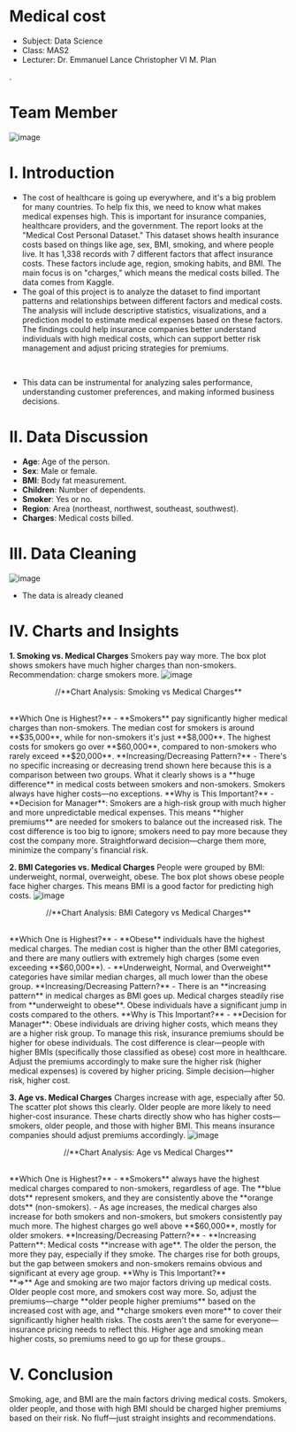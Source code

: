 # Medical cost
<ul>
<li>Subject: Data Science</li>
<li>Class: MAS2</li>
<li>Lecturer: Dr. Emmanuel Lance Christopher VI M. Plan</li>
</ul>
.

# Team Member 

![image](https://github.com/user-attachments/assets/b74ef97e-0826-4a53-94c5-641db8353f3e)



# I. Introduction


- The cost of healthcare is going up everywhere, and it's a big problem for many countries. To help fix this, we need to know what makes medical expenses high. This is important for insurance companies, healthcare providers, and the government. The report looks at the "Medical Cost Personal Dataset." This dataset shows health insurance costs based on things like age, sex, BMI, smoking, and where people live. It has 1,338 records with 7 different factors that affect insurance costs. These factors include age, region, smoking habits, and BMI. The main focus is on "charges," which means the medical costs billed. The data comes from Kaggle.
- The goal of this project is to analyze the dataset to find important patterns and relationships between different factors and medical costs. The analysis will include descriptive statistics, visualizations, and a prediction model to estimate medical expenses based on these factors. The findings could help insurance companies better understand individuals with high medical costs, which can support better risk management and adjust pricing strategies for premiums. 
<br>

- This data can be instrumental for analyzing sales performance, understanding customer preferences, and making informed business decisions.

# II. Data Discussion
- **Age**: Age of the person.
- **Sex**: Male or female.
- **BMI**: Body fat measurement.
- **Children**: Number of dependents.
- **Smoker**: Yes or no.
- **Region**: Area (northeast, northwest, southeast, southwest).
- **Charges**: Medical costs billed.
# III. Data Cleaning
![image](https://github.com/user-attachments/assets/8380c6ab-24e9-4a27-84cd-77063058214b)

- The data is already cleaned

# IV. Charts and Insights
**1. Smoking vs. Medical Charges**
Smokers pay way more. The box plot shows smokers have much higher charges than non-smokers. Recommendation: charge smokers more.
![image](https://github.com/user-attachments/assets/400166d9-384b-4f84-80c3-cfa311181709)
<br>
<p align="center">
//**Chart Analysis: Smoking vs Medical Charges**
</p>
<br>
**Which One is Highest?**
- **Smokers** pay significantly higher medical charges than non-smokers. The median cost for smokers is around **$35,000**, while for non-smokers it's just **$8,000**. The highest costs for smokers go over **$60,000**, compared to non-smokers who rarely exceed **$20,000**.
**Increasing/Decreasing Pattern?**
- There's no specific increasing or decreasing trend shown here because this is a comparison between two groups. What it clearly shows is a **huge difference** in medical costs between smokers and non-smokers. Smokers always have higher costs—no exceptions.
**Why is This Important?**
- **Decision for Manager**: Smokers are a high-risk group with much higher and more unpredictable medical expenses. This means **higher premiums** are needed for smokers to balance out the increased risk. The cost difference is too big to ignore; smokers need to pay more because they cost the company more. Straightforward decision—charge them more, minimize the company's financial risk.

**2. BMI Categories vs. Medical Charges**
People were grouped by BMI: underweight, normal, overweight, obese. The box plot shows obese people face higher charges. This means BMI is a good factor for predicting high costs.
![image](https://github.com/user-attachments/assets/ec0abee4-7214-4d00-b007-54f89cced786)
<br>
<p align="center">
//**Chart Analysis: BMI Category vs Medical Charges**
</p>

<br>
**Which One is Highest?**
- **Obese** individuals have the highest medical charges. The median cost is higher than the other BMI categories, and there are many outliers with extremely high charges (some even exceeding **$60,000**).
- **Underweight, Normal, and Overweight** categories have similar median charges, all much lower than the obese group.
**Increasing/Decreasing Pattern?**
- There is an **increasing pattern** in medical charges as BMI goes up. Medical charges steadily rise from **underweight to obese**. Obese individuals have a significant jump in costs compared to the others.
**Why is This Important?**
- **Decision for Manager**: Obese individuals are driving higher costs, which means they are a higher risk group. To manage this risk, insurance premiums should be higher for obese individuals. The cost difference is clear—people with higher BMIs (specifically those classified as obese) cost more in healthcare. Adjust the premiums accordingly to make sure the higher risk (higher medical expenses) is covered by higher pricing. Simple decision—higher risk, higher cost.

**3. Age vs. Medical Charges**
Charges increase with age, especially after 50. The scatter plot shows this clearly. Older people are more likely to need higher-cost insurance.
These charts directly show who has higher costs—smokers, older people, and those with higher BMI. This means insurance companies should adjust premiums accordingly.
![image](https://github.com/user-attachments/assets/85e7baca-e438-43b9-a7f9-5ddc387d20c5)
<br>
<p align="center">
//**Chart Analysis: Age vs Medical Charges**
</p>
<br>
**Which One is Highest?**
- **Smokers** always have the highest medical charges compared to non-smokers, regardless of age. The **blue dots** represent smokers, and they are consistently above the **orange dots** (non-smokers).
- As age increases, the medical charges also increase for both smokers and non-smokers, but smokers consistently pay much more. The highest charges go well above **$60,000**, mostly for older smokers.
**Increasing/Decreasing Pattern?**
- **Increasing Pattern**: Medical costs **increase with age**. The older the person, the more they pay, especially if they smoke. The charges rise for both groups, but the gap between smokers and non-smokers remains obvious and significant at every age group.
**Why is This Important?**
<br>
**=>**  Age and smoking are two major factors driving up medical costs. Older people cost more, and smokers cost way more. So, adjust the premiums—charge **older people higher premiums** based on the increased cost with age, and **charge smokers even more** to cover their significantly higher health risks. The costs aren't the same for everyone—insurance pricing needs to reflect this. Higher age and smoking mean higher costs, so premiums need to go up for these groups..
</br>

# V. Conclusion
Smoking, age, and BMI are the main factors driving medical costs. Smokers, older people, and those with high BMI should be charged higher premiums based on their risk. No fluff—just straight insights and recommendations.


